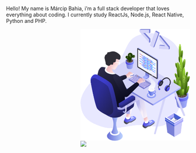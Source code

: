 Hello! My name is Márcip Bahia, i’m a full stack developer that loves everything about coding. I currently study ReactJs, Node.js, React Native, Python and PHP.

<img align="right" src="https://github.com/marciobahia/marciobahia/blob/main/illustration.png" width="300"/>



<img align="right" src="https://github.com/josepholiveira/josepholiveira/blob/master/images/illustration.png" width="300"/>
<!--
**marciobahia/marciobahia** is a ✨ _special_ ✨ repository because its `README.md` (this file) appears on your GitHub profile.

Here are some ideas to get you started:

- 🔭 I’m currently working on ...
- 🌱 I’m currently learning ...
- 👯 I’m looking to collaborate on ...
- 🤔 I’m looking for help with ...
- 💬 Ask me about ...
- 📫 How to reach me: ...
- 😄 Pronouns: ...
- ⚡ Fun fact: ...
-->
